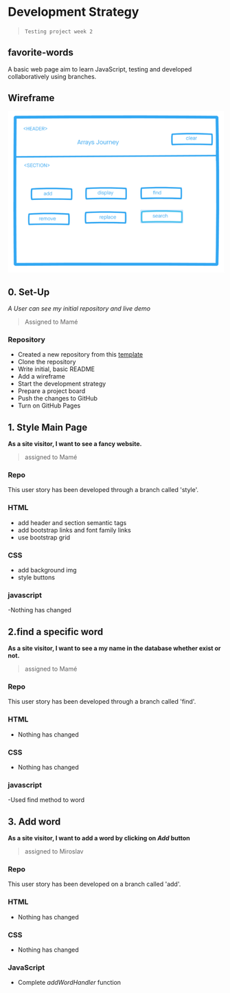 # Development Strategy

> `Testing project week 2`

## favorite-words

A basic web page aim to learn JavaScript, testing and developed collaboratively using branches.

## Wireframe

![wireframe](./img/wireframe.png)

## 0. Set-Up

_A User can see my initial repository and live demo_

> Assigned to Mamé

### Repository

- Created a new repository from this [template](https://github.com/HackYourFutureBelgium/favorite-words)
- Clone the repository
- Write initial, basic README
- Add a wireframe
- Start the development strategy
- Prepare a project board
- Push the changes to GitHub
- Turn on GitHub Pages

## 1. Style Main Page

**As a site visitor, I want to see a fancy website.**

> assigned to Mamé

### Repo

This user story has been developed through a branch called 'style'.

### HTML

- add header and section semantic tags
- add bootstrap links and font family links
- use bootstrap grid

### CSS

- add background img
- style buttons

### javascript

-Nothing has changed

## 2.find a specific word

**As a site visitor, I want to see a my name in the database whether exist or not.**

> assigned to Mamé

### Repo

This user story has been developed through a branch called 'find'.

### HTML

- Nothing has changed

### CSS

- Nothing has changed

### javascript

-Used find method to word

## 3. Add word

**As a site visitor, I want to add a word by clicking on _Add_ button**

> assigned to Miroslav

### Repo

This user story has been developed on a branch called 'add'.

### HTML

- Nothing has changed

### CSS

- Nothing has changed

### JavaScript

- Complete _addWordHandler_ function
